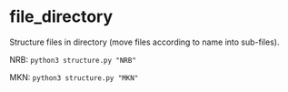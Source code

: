 # file_directory
Structure files in directory (move files according to name into sub-files). 

NRB: `python3 structure.py "NRB"`

MKN: `python3 structure.py "MKN"`
